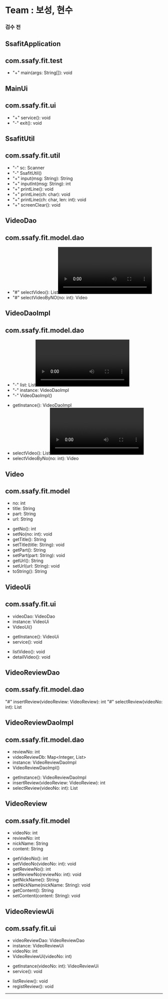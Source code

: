 # Team : 보성, 현수

### 검수 전

SsafitApplication
-----------------
com.ssafy.fit.test
-----------------
- "+" main(args: String[]): void

MainUi
------
com.ssafy.fit.ui
----------------
- "+" service(): void
- "-" exit(): void

SsafitUtil
----------
com.ssafy.fit.util
------------------
- "-" sc: Scanner
- "-" SsafitUtil()
- "+" input(msg: String): String
- "+" inputInt(msg: String): int
- "+" printLine(): void
- "+" printLine(ch: char): void
- "+" printLine(ch: char, len: int): void
- "+" screenClear(): void

VideoDao
--------
com.ssafy.fit.model.dao
-----------------------
- "#" selectVideo(): List<Video>
- "#" selectVideoByNO(no: int): Video

VideoDaoImpl
------------
com.ssafy.fit.model.dao
-----------------------
- "-" list: List<Video>
- "-" instance: VideoDaoImpl
- "-" VideoDaoImpl()
+ getInstance(): VideoDaoImpl
+ selectVideo(): List<Video>
+ selectVideoByNo(no: int): Video

Video
-----
com.ssafy.fit.model
-------------------
- no: int
- title: String
- part: String
- url: String
+ getNo(): int
+ setNo(no: int): void
+ getTitle(): String
+ setTitle(title: String): void
+ getPart(): String
+ setPart(part: String): void
+ getUrl(): String
+ setUrl(url: String): void
+ toString(): String

VideoUi
-------
com.ssafy.fit.ui
----------------
- videoDao: VideoDao
- instance: VideoUi
- VideoUi()
+ getInstance(): VideoUi
+ service(): void
- listVideo(): void
- detailVideo(): void

VideoReviewDao
--------------
com.ssafy.fit.model.dao
-----------------------
"#" insertReview(videoReview: VideoReview): int
"#" selectReview(videoNo: int): List<VideoReview>

VideoReviewDaoImpl
------------------
com.ssafy.fit.model.dao
-----------------------
- reviewNo: int
- videoReviewDb: Map<Integer, List<VideoReview>>
- instance: VideoReviewDaoImpl
- VideoReviewDaoImpl()
+ getInstance(): VideoReviewDaoImpl
+ insertReview(videoReview: VideoReview): int
+ selectReview(videoNo: int): List<VideoReview>

VideoReview
-----------
com.ssafy.fit.model
-------------------
- videoNo: int
- reviewNo: int
- nickName: String
- content: String
+ getVideoNo(): int
+ setVideoNo(videoNo: int): void
+ getReviewNo(): int
+ setReviewNo(reviewNo: int): void
+ getNickName(): String
+ setNickName(nickName: String): void
+ getContent(): String
+ setContent(content: String): void

VideoReviewUi
-------------
com.ssafy.fit.ui
----------------
- videoReviewDao: VideoReviewDao
- instance: VideoReviewUi
- videoNo: int
- VideoReviewUi(videoNo: int)
+ getInstance(videoNo: int): VideoReviewUi
+ service(): void
- listReview(): void
- registReview(): void
----------------------------------------------------------------
